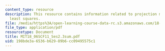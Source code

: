 ```yaml
---
content_type: resource
description: This resource contains information related to projection matrices and
  least squares.
file: /media/https%3A/open-learning-course-data-rc.s3.amazonaws.com/18-06sc-linear-algebra-fall-2011/198bde3a6536b62989b6cc09495575c1_MIT18_06SCF11_Ses2.3sum.pdf
file_type: application/pdf
resourcetype: Document
title: MIT18_06SCF11_Ses2.3sum.pdf
uid: 198bde3a-6536-b629-89b6-cc09495575c1
---
```

